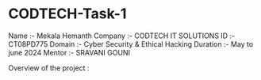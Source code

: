 # CODTECH-Task-1
Name :- Mekala Hemanth
Company :- CODTECH IT SOLUTIONS
ID :- CT08PD775
Domain :- Cyber Security & Ethical Hacking
Duration :- May to june 2024
Mentor :- SRAVANI GOUNI

Overview of the project :
